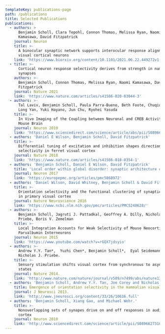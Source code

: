 ```yaml
---
templateKey: publications-page
path: /publications
title: Selected Publications
publications:
  - authors: >
      Benjamin Scholl, Clara Tepohl, Connon Thomas, Melissa Ryan, Naomi
      Kamasawa, David Fitzpatrick
    journal: Neuron
    title: >-
      A binocular synaptic network supports interocular response alignment in
      visual cortical neurons
    link: 'https://www.biorxiv.org/content/10.1101/2021.06.22.449272v1'
  - title: >-
      Cortical neuron response selectivity derives from strength in numbers of
      synapses
    authors: >-
      Benjamin Scholl, Connon Thomas, Melissa Ryan, Naomi Kamasawa, David
      Fitzpatrick
    journal: Nature 2021
    link: 'https://www.nature.com/articles/s41586-020-03044-3'
  - authors: >-
      Tal Laviv, Benjamin Scholl, Paula Parra-Bueno, Beth Foote, Chuqiu Zhang,
      Long Yan, Yuki Hayano, Jun Chu, Ryohei Yasuda
    title: >-
      In Vivo Imaging of the Coupling between Neuronal and CREB Activity in the
      Mouse Brain
    journal: Neuron 2019
    link: 'https://www.sciencedirect.com/science/article/abs/pii/S0896627319310372'
  - authors: 'Daniel E Wilson, Benjamin Scholl, David Fitzpatrick'
    title: >-
      Differential tuning of excitation and inhibition shapes direction
      selectivity in ferret visual cortex
    journal: Nature 2018
    link: 'https://www.nature.com/articles/s41586-018-0354-1'
  - authors: 'Benjamin Scholl, Daniel E Wilson, David Fitzpatrick'
    title: 'Local order within global disorder: synaptic architecture of visual space'
    journal: Neuron 2017
    link: 'https://europepmc.org/articles/pmc5868972'
  - authors: 'Daniel Wilson, David Whitney, Benjamin Scholl & David Fitzpatrick'
    title: >-
      Orientation selectivity and the functional clustering of synaptic inputs
      in primary visual cortex
    journal: Nature Neuroscience 2016
    link: 'https://www.ncbi.nlm.nih.gov/pmc/articles/PMC5240628/'
  - authors: >-
      Benjamin Scholl, Jagruti J. Pattadkal, Geoffrey A. Dilly, Nicholas J.
      Priebe, Boris V. Zemelman
    title: >-
      Local Integration Accounts for Weak Selectivity of Mouse Neocortical
      Parvalbumin Interneurons
    journal: Neuron 2015
    link: 'https://www.youtube.com/watch?v=rGQX7jdsyio'
  - authors: >-
      Andrew Y.Y. Tan*,  Yuzhi Chen*, Benjamin Scholl*,  Eyal Seidemann  &
      Nicholas J. Priebe.
    title: >-
      Sensory stimulation shifts visual cortex from synchronous to asynchronous
      states
    journal: Nature 2014.
    link: 'http://www.nature.com/nature/journal/v509/n7499/abs/nature13159.html'
  - authors: 'Benjamin Scholl, Andrew Y.Y. Tan, Joe Corey and Nicholas J. Priebe.'
    title: Emergence of orientation selectivity in the mammalian visual pathway
    journal: J Neurosci 2013.
    link: 'http://www.jneurosci.org/content/33/26/10616.full'
  - authors: 'Benjamin Scholl, Xiang Gao, and Michael Wehr.'
    title: >-
      Nonoverlapping sets of synapes drive on and off responses in auditory
      cortex
    journal: Neuron 2010
    link: 'http://www.sciencedirect.com/science/article/pii/S0896627310000462'
---
```

